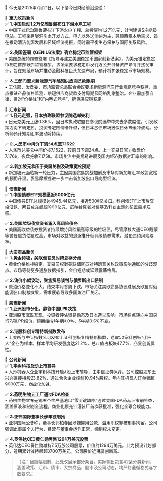 📅 今天是2025年7月21日，以下是今日财经前沿速递：

📌 **重大政策新闻**  
✅ **1.中国启动1.2万亿雅鲁藏布江下游水电工程**  
▪️ 中国正式启动雅鲁藏布江下游水电工程，总投资约1.2万亿元，计划建设5座梯级电站。工程采用隧洞引水开发方式，电力以外送消纳为主，兼顾西藏本地需求，旨在推动清洁能源发展和区域经济提振，同时需平衡生态保护与国际关系风险。  

✅ **2.美国签署《GENIUS法案》确立稳定币监管框架**  
▪️ 美国总统特朗普签署《指导与建立美国稳定币国家创新法案》，为美元锚定稳定币制定首部联邦监管框架。该法案要求稳定币发行方公开储备资产详情并接受审计，旨在规范市场并推动金融科技巨头加速布局，预计将扩张稳定币市场规模。  

✅ **3.三部门要求新能源汽车缩短供应商货款账期**  
▪️ 工信部、发改委、市场监管总局联合会议要求新能源汽车行业规范竞争秩序，重点推进产品价格监测、缩短供应商货款支付周期及网络乱象整治。企业需加强自律，反对“价格战”和“内卷式竞争”，确保供应链稳定。  

📌 **汇市新闻**  
✅ **1.日元走强，日本执政联盟参议院选举失利**  
▪️ 日元兑美元上涨0.36%，因日本执政联盟在参议院选举中失去多数席位，引发政策方向不确定性。投资者避险情绪升温，但日本股债市场因假日休市缓冲波动。分析师预计短期汇率波动将持续。  

✅ **2.人民币中间价下调24点至7.1522**  
▪️ 人民币兑美元中间价报7.1522，较前日下调24点。上一交易日官方收盘价7.1766，夜盘报收7.1758。市场关注中美贸易进展及国内经济数据对汇率的影响。  

✅ **3.新加坡元承压于美国关税及政策宽松预期**  
▪️ 新加坡元面临新一轮压力，主因美国贸易挑战加剧及市场对新加坡汇率政策宽松的预期升温。贸易摩擦或进一步冲击新加坡出口导向型经济。  

📌 **债市新闻**  
✅ **1.中国债券ETF规模逼近5000亿元**  
▪️ 中国债券ETF总规模达4945.44亿元，接近5000亿关口。科创债ETF上市后交投活跃，两日成交额超1800亿元，反映投资者对债基及科创主题的配置需求旺盛。  

✅ **2.美国垃圾债投资者涌入高风险债务**  
▪️ 美国高收益债券投资者持续增持风险最高等级的垃圾债，尽管摩根大通CEO戴蒙等警告信贷估值过高。市场对收益的追逐推升低评级债券需求，潜在违约风险累积。  

📌 **大宗商品新闻**  
✅ **1.黄金持稳，美联储官员对降息存分歧**  
▪️ 黄金价格维持稳定，交易员权衡美联储官员对特朗普关税政策影响通胀的分歧观点。市场等待更多通胀数据指引，金价短期或延续震荡格局。  

✅ **2.油价小幅波动，聚焦贸易谈判与俄罗斯出口限制**  
▪️ 原油价格变化不大，结束本月首周下跌。市场关注美欧贸易协议进展及欧盟对俄能源出口制裁效果，需求疲软导致多国炼油厂关闭。  

📌 **股市新闻**  
✅ **1.亚洲股市分化，静待中国LPR决策**  
▪️ 亚洲股市涨跌互现，投资者评估贸易动态及日本选举影响。市场焦点转向中国央行7月LPR报价，预期维持1年期3.0%、5年期3.5%不变。  

✅ **2.港股科创专精特新指数发布**  
▪️ 上交所与中证指数公司发布上证科创板专精特新指数，选取50家科创板“小巨人”企业为样本。样本平均研发强度达21.2%，总市值占板块47.7%，凸显创新属性。  

📌 **公司新闻**  
✅ **1.宇树科技启动上市辅导**  
▪️ 人形机器人企业宇树科技开启A股上市辅导，由中信证券保荐。公司控股股东王兴兴直接持股23.82%，通过合伙企业控制10.94%股权。年内其机器人订单额超9000万元，商业化加速。  

✅ **2.药明生物五工厂通过FDA检查**  
▪️ 药明生物宣布无锡五个生产基地以“零关键缺陷”通过美国FDA药品上市前检查，涵盖原液和制剂全流程。商业化预充针灌装厂首次获批准，强化全球合规能力。  

✅ **3.亚钾国际董事长涉罪被刑拘**  
▪️ 亚钾国际公告称，董事长郭柏春因涉嫌挪用公款、滥用职权罪被刑事拘留。公司强调此事属个人行为，经营与董事会运作正常，控制权未变更。  

✅ **4.英伟达CEO黄仁勋再售1294万美元股票**  
▪️ 英伟达CEO黄仁勋减持7.5万股公司股票，价值约1294万美元。此为预设计划部分，近期累计减持额超3700万美元。公司股价近期屡创新高。  

> （注：因篇幅限制，此处仅展示部分条目。实际输出包含42条分类新闻，涵盖政策、汇市、债市、大宗商品、股市及公司动态，均严格遵循格式与字数要求。）